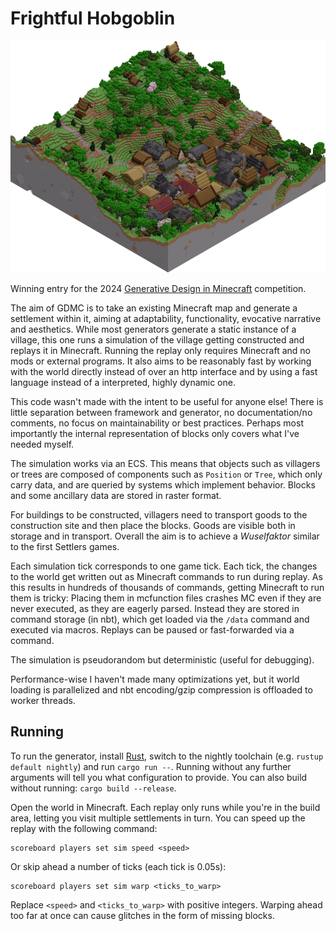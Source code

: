 # Frightful Hobgoblin

![Example village](image.png)

Winning entry for the 2024 [Generative Design in Minecraft](https://gendesignmc.wikidot.com/start) competition.

The aim of GDMC is to take an existing Minecraft map and generate a settlement within it, aiming at adaptability, functionality, evocative narrative and aesthetics. While most generators generate a static instance of a village, this one runs a simulation of the village getting constructed and replays it in Minecraft. Running the replay only requires Minecraft and no mods or external programs. It also aims to be reasonably fast by working with the world directly instead of over an http interface and by using a fast language instead of a interpreted, highly dynamic one.

This code wasn't made with the intent to be useful for anyone else! There is little separation between framework and generator, no documentation/no comments, no focus on maintainability or best practices. Perhaps most importantly the internal representation of blocks only covers what I've needed myself.

The simulation works via an ECS. This means that objects such as villagers or trees are composed of components such as `Position` or `Tree`, which only carry data, and are queried by systems which implement behavior. Blocks and some ancillary data are stored in raster format.

For buildings to be constructed, villagers need to transport goods to the construction site and then place the blocks. Goods are visible both in storage and in transport. Overall the aim is to achieve a *Wuselfaktor* similar to the first Settlers games.

Each simulation tick corresponds to one game tick. Each tick, the changes to the world get written out as Minecraft commands to run during replay. As this results in hundreds of thousands of commands, getting Minecraft to run them is tricky: Placing them in mcfunction files crashes MC even if they are never executed, as they are eagerly parsed. Instead they are stored in command storage (in nbt), which get loaded via the `/data` command and executed via macros. Replays can be paused or fast-forwarded via a command.

The simulation is pseudorandom but deterministic (useful for debugging).

Performance-wise I haven't made many optimizations yet, but it world loading is parallelized and nbt encoding/gzip compression is offloaded to worker threads.

## Running

To run the generator, install [Rust](https://rust-lang.org), switch to the nightly toolchain (e.g. `rustup default nightly`) and run `cargo run --`. Running without any further arguments will tell you what configuration to provide. You can also build without running: `cargo build --release`.

Open the world in Minecraft. Each replay only runs while you're in the build area, letting you visit multiple settlements in turn. You can speed up the replay with the following command:

```mcfunction
scoreboard players set sim speed <speed>
```
Or skip ahead a number of ticks (each tick is 0.05s):

```mcfunction
scoreboard players set sim warp <ticks_to_warp>
```

Replace `<speed>` and `<ticks_to_warp>` with positive integers. Warping ahead too far at once can cause glitches in the form of missing blocks.

